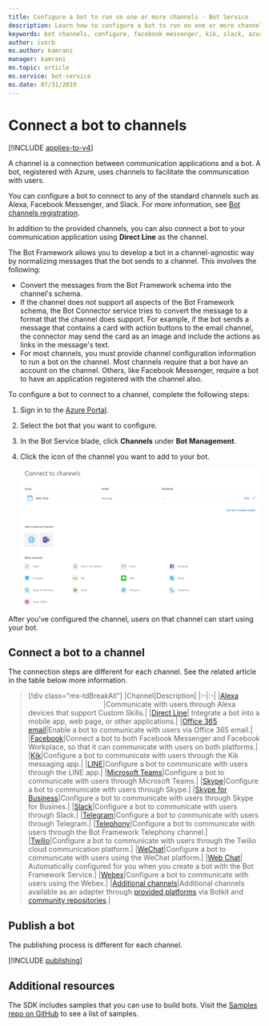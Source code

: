 ```yaml
---
title: Configure a bot to run on one or more channels - Bot Service
description: Learn how to configure a bot to run on one or more channels using the Bot Framework Portal.
keywords: bot channels, configure, facebook messenger, kik, slack, azure portal
author: ivorb
ms.author: kamrani
manager: kamrani
ms.topic: article
ms.service: bot-service
ms.date: 07/31/2019
---
```


# Connect a bot to channels

[!INCLUDE [applies-to-v4](includes/applies-to-v4-current.md)]

A channel is a connection between communication applications and a bot. A bot, registered with Azure, uses channels to facilitate the communication with users.

You can configure a bot to connect to any of the standard channels such as Alexa, Facebook Messenger, and Slack. For more information, see [Bot channels registration](bot-service-quickstart-registration.md).

In addition to the provided channels, you can also connect a bot to your communication application using **Direct Line** as the channel.

The Bot Framework allows you to develop a bot in a channel-agnostic way by normalizing messages that the bot sends to a channel. This involves the following:

- Convert the messages from the Bot Framework schema into the channel's schema.
- If the channel does not support all aspects of the Bot Framework schema, the Bot Connector service tries to convert the message to a format that the channel does support. For example, if the bot sends a message that contains a card with action buttons to the email channel, the connector may send the card as an image and include the actions as links in the message's text.
- For most channels, you must provide channel configuration information to run a bot on the channel. Most channels require that a bot have an account on the channel. Others, like Facebook Messenger, require a bot to have an application registered with the channel also.

To configure a bot to connect to a channel, complete the following steps:

1. Sign in to the [Azure Portal](https://portal.azure.com).
2. Select the bot that you want to configure.
3. In the Bot Service blade, click **Channels** under **Bot Management**.
4. Click the icon of the channel you want to add to your bot.

    ![Connect to channels](./media/channels/connect-to-channels.png)

After you've configured the channel, users on that channel can start using your bot.

## Connect a bot to a channel

The connection steps are different for each channel. See the related article in the table below more information.

> [!div class="mx-tdBreakAll"]
> |Channel|Description|
> |:-|:-|
> |[Alexa](bot-service-channel-connect-alexa.md) <img width="150px"/>|Communicate with users through Alexa devices that support Custom Skills.|
> |[Direct Line](bot-service-channel-directline.md)| Integrate a bot into a mobile app, web page, or other applications.|
> |[Office 365 email](bot-service-channel-connect-email.md)|Enable a bot to communicate with users via Office 365 email.|
> |[Facebook](bot-service-channel-connect-facebook.md)|Connect a bot to both Facebook Messenger and Facebook Workplace, so that it can communicate with users on both platforms.|
> |[Kik](bot-service-channel-connect-groupMe.md)|Configure a bot to communicate with users through the Kik messaging app.|
> |[LINE](bot-service-channel-connect-line.md)|Configure a bot to communicate with users through the LINE app.|
> |[Microsoft Teams](channel-connect-teams.md)|Configure a bot to communicate with users through Microsoft Teams.|
> |[Skype](bot-service-channel-connect-skype.md)|Configure a bot to communicate with users through Skype.|
> |[Skype for Business](bot-service-channel-connect-skypeforbusiness.md)|Configure a bot to communicate with users through Skype for Busines.|
> |[Slack](bot-service-channel-connect-slack.md)|Configure a bot to communicate with users through Slack.|
> |[Telegram](bot-service-channel-connect-telegram.md)|Configure a bot to communicate with users through Telegram.|
> |[Telephony](bot-service-channel-connect-telephony.md)|Configure a bot to communicate with users through the Bot Framework Telephony channel.|
> |[Twilio](bot-service-channel-connect-twilio.md)|Configure a bot to communicate with users through the Twilio cloud communication platform.|
> |[WeChat](bot-service-channel-connect-wechat.md)|Configure a bot to communicate with users using the WeChat platform.|
> |[Web Chat](bot-service-channel-connect-webchat.md)| Automatically configured for you when you create a bot with the Bot Framework Service.|
> |[Webex](bot-service-adapter-connect-webex.md)|Configure a bot to communicate with users using the Webex.|
> |[Additional channels](bot-service-channel-additional-channels.md)|Additional channels available as an adapter through [provided platforms](https://botkit.ai/docs/v4/platforms/) via Botkit and [community repositories](https://botkit.ai/docs/v4/platforms/).|

## Publish a bot

The publishing process is different for each channel.

[!INCLUDE [publishing](./includes/snippet-publish-to-channel.md)]

## Additional resources

The SDK includes samples that you can use to build bots. Visit the [Samples repo on GitHub](https://github.com/Microsoft/BotBuilder-samples) to see a list of samples.
